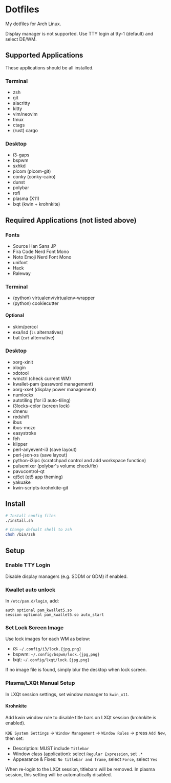 # Dotfiles

My dotfiles for Arch Linux.

Display manager is not supported.
Use TTY login at tty-1 (default) and select DE/WM.

## Supported Applications

These applications should be all installed.

### Terminal

- zsh
- git
- alacritty
- kitty
- vim/neovim
- tmux
- ctags
- (rust) cargo

### Desktop

- i3-gaps
- bspwm
- sxhkd
- picom (picom-git)
- conky (conky-cairo)
- dunst
- polybar
- rofi
- plasma (X11)
- lxqt (kwin + krohnkite)

## Required Applications (not listed above)

### Fonts

- Source Han Sans JP
- Fira Code Nerd Font Mono
- Noto Emoji Nerd Font Mono
- unifont
- Hack
- Raleway

### Terminal

- (python) virtualenv/virtualenv-wrapper
- (python) cookiecutter

#### Optional

- skim/percol
- exa/lsd (`ls` alternatives)
- bat (`cat` alternative)

### Desktop

- xorg-xinit
- xlogin
- xdotool
- wmctrl (check current WM)
- kwallet-pam (password management)
- xorg-xset (display power management)
- numlockx
- autotiling (for i3 auto-tiling)
- i3locks-color (screen lock)
- dmenu
- redshift
- ibus
- ibus-mozc
- easystroke
- feh
- klipper
- perl-anyevent-i3 (save layout)
- perl-json-xs (save layout)
- python-i3ipc (scratchpad control and add workspace function)
- pulsemixer (polybar's volume check/fix)
- pavucontrol-qt
- qt5ct (qt5 app theming)
- yakuake
- kwin-scripts-krohnkite-git

## Install

```sh
# Install config files
./install.sh

# Change defualt shell to zsh
chsh /bin/zsh
```

## Setup

### Enable TTY Login

Disable display managers (e.g. SDDM or GDM) if enabled.

### Kwallet auto unlock

In `/etc/pam.d/login`, add:

```
auth optional pam_kwallet5.so
session optional pam_kwallet5.so auto_start
```

### Set Lock Screen Image

Use lock images for each WM as below:

- i3: `~/.config/i3/lock.{jpg,png}`
- bspwm: `~/.config/bspwm/lock.{jpg,png}`
- lxqt: `~/.config/lxqt/lock.{jpg,png}`

If no image file is found, simply blur the desktop when lock screen.

### Plasma/LXQt Manual Setup

In LXQt session settings, set window manager to `kwin_x11`.

#### Krohnkite

Add kwin window rule to disable title bars on LXQt session (krohnkite is enabled).

`KDE System Settings` -> `Window Management` -> `Window Rules` -> press `Add New`, then set:

- Description: MUST include `Titlebar`
- Window class (application): select `Regular Expression`, set `.*`
- Appearance & Fixes: `No titlebar and frame`, select `Force`, select `Yes`

When re-login to the LXQt session, titlebars will be removed.
In plasma session, this setting will be automatically disabled.
